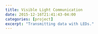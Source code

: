 ```yaml
---
title: Visible Light Communication
date: 2015-12-16T21:41:43-04:00
categories: [project]
excerpt: "Transmitting data with LEDs."
---
```

